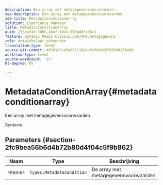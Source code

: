 ```yaml
---
description: Een array met metagegevensvoorwaarden.
seo-description: Een array met metagegevensvoorwaarden.
seo-title: MetadataConditionArray
solution: Experience Manager
title: MetadataConditionArray
uuid: 235cafa9-3d96-464f-9943-9f0addfa05c1
feature: Dynamic Media Classic,SDK/API,metagegevens
role: Ontwikkelaar,beheerder
translation-type: tm+mt
source-git-commit: 469d1a5c43a972116a8a2efb0de5708800130a99
workflow-type: tm+mt
source-wordcount: '37'
ht-degree: 0%

---
```



# MetadataConditionArray{#metadataconditionarray}

Een array met metagegevensvoorwaarden.

Syntaxis

## Parameters {#section-2fc9bea56b6d4b72b80d4f04c5f9b862}

| Naam | Type | Beschrijving |
|---|---|---|
| `*`items`*` | `types:MetadataCondition` | De array met metagegevensvoorwaarden. |

